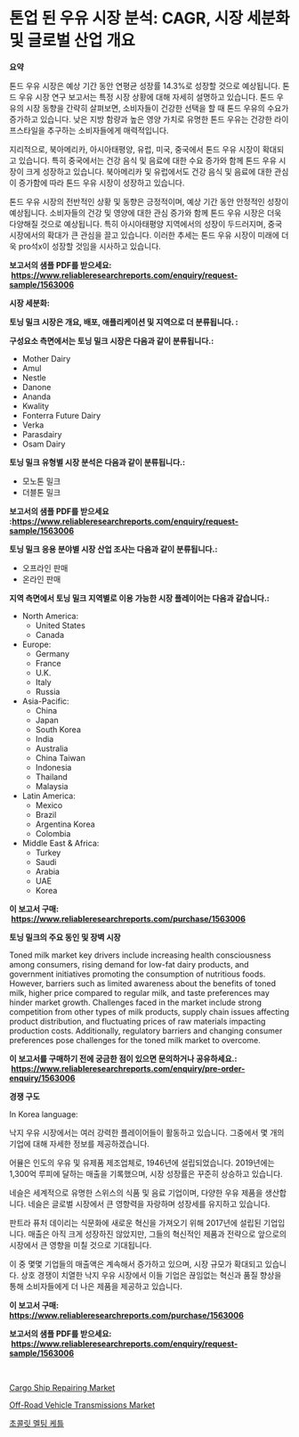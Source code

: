 <p><h1>톤업 된 우유 시장 분석: CAGR, 시장 세분화 및 글로벌 산업 개요</h1></p><p><strong>요약</strong></p>
<p><p>톤드 우유 시장은 예상 기간 동안 연평균 성장률 14.3%로 성장할 것으로 예상됩니다. 톤드 우유 시장 연구 보고서는 특정 시장 상황에 대해 자세히 설명하고 있습니다. 톤드 우유의 시장 동향을 간략히 살펴보면, 소비자들이 건강한 선택을 할 때 톤드 우유의 수요가 증가하고 있습니다. 낮은 지방 함량과 높은 영양 가치로 유명한 톤드 우유는 건강한 라이프스타일을 추구하는 소비자들에게 매력적입니다.</p><p>지리적으로, 북아메리카, 아시아태평양, 유럽, 미국, 중국에서 톤드 우유 시장이 확대되고 있습니다. 특히 중국에서는 건강 음식 및 음료에 대한 수요 증가와 함께 톤드 우유 시장이 크게 성장하고 있습니다. 북아메리카 및 유럽에서도 건강 음식 및 음료에 대한 관심이 증가함에 따라 톤드 우유 시장이 성장하고 있습니다.</p><p>톤드 우유 시장의 전반적인 상황 및 동향은 긍정적이며, 예상 기간 동안 안정적인 성장이 예상됩니다. 소비자들의 건강 및 영양에 대한 관심 증가와 함께 톤드 우유 시장은 더욱 다양해질 것으로 예상됩니다. 특히 아시아태평양 지역에서의 성장이 두드러지며, 중국 시장에서의 확대가 큰 관심을 끌고 있습니다. 이러한 추세는 톤드 우유 시장이 미래에 더욱 pro석x이 성장할 것임을 시사하고 있습니다.</p></p>
<p><strong>보고서의 샘플 PDF를 받으세요: &nbsp;<a href="https://www.reliableresearchreports.com/enquiry/request-sample/1563006">https://www.reliableresearchreports.com/enquiry/request-sample/1563006</a></strong></p>
<p><strong>시장 세분화:</strong></p>
<p><strong> 토닝 밀크 시장은 개요, 배포, 애플리케이션 및 지역으로 더 분류됩니다. :</strong></p>
<p><strong>구성요소 측면에서는 토닝 밀크 시장은 다음과 같이 분류됩니다.:</strong></p>
<p><ul><li>Mother Dairy</li><li>Amul</li><li>Nestle</li><li>Danone</li><li>Ananda</li><li>Kwality</li><li>Fonterra Future Dairy</li><li>Verka</li><li>Parasdairy</li><li>Osam Dairy</li></ul></p>
<p><strong> 토닝 밀크 유형별 시장 분석은 다음과 같이 분류됩니다.:</strong></p>
<p><ul><li>모노톤 밀크</li><li>더블톤 밀크</li></ul></p>
<p><strong>보고서의 샘플 PDF를 받으세요 :<a href="https://www.reliableresearchreports.com/enquiry/request-sample/1563006">https://www.reliableresearchreports.com/enquiry/request-sample/1563006</a></strong></p>
<p><strong> 토닝 밀크 응용 분야별 시장 산업 조사는 다음과 같이 분류됩니다.:</strong></p>
<p><ul><li>오프라인 판매</li><li>온라인 판매</li></ul></p>
<p><strong>지역 측면에서 토닝 밀크 지역별로 이용 가능한 시장 플레이어는 다음과 같습니다.:</strong></p>
<p><ul>
    <li>
        North America:
        <ul>
            <li>United States</li>
            <li>Canada</li>
        </ul>
    </li>
    <li>
        Europe:
        <ul>
            <li>Germany</li>
            <li>France</li>
            <li>U.K.</li>
            <li>Italy</li>
            <li>Russia</li>
        </ul>
    </li>
    <li>
        Asia-Pacific:
        <ul>
            <li>China</li>
            <li>Japan</li>
            <li>South Korea</li>
            <li>India</li>
            <li>Australia</li>
            <li>China Taiwan</li>
            <li>Indonesia</li>
            <li>Thailand</li>
            <li>Malaysia</li>
        </ul>
    </li>
    <li>
        Latin America:
        <ul>
            <li>Mexico</li>
            <li>Brazil</li>
            <li>Argentina Korea</li>
            <li>Colombia</li>
        </ul>
    </li>
    <li>
        Middle East & Africa:
        <ul>
            <li>Turkey</li>
            <li>Saudi</li>
            <li>Arabia</li>
            <li>UAE</li>
            <li>Korea</li>
        </ul>
    </li>
    </ul></p>
<p><strong>이 보고서 구매: &nbsp;<a href="https://www.reliableresearchreports.com/purchase/1563006">https://www.reliableresearchreports.com/purchase/1563006</a></strong></p>
<p><strong>토닝 밀크의 주요 동인 및 장벽 시장</strong></p>
<p><p>Toned milk market key drivers include increasing health consciousness among consumers, rising demand for low-fat dairy products, and government initiatives promoting the consumption of nutritious foods. However, barriers such as limited awareness about the benefits of toned milk, higher price compared to regular milk, and taste preferences may hinder market growth. Challenges faced in the market include strong competition from other types of milk products, supply chain issues affecting product distribution, and fluctuating prices of raw materials impacting production costs. Additionally, regulatory barriers and changing consumer preferences pose challenges for the toned milk market to overcome.</p></p>
<p><strong>이 보고서를 구매하기 전에 궁금한 점이 있으면 문의하거나 공유하세요.: &nbsp;<a href="https://www.reliableresearchreports.com/enquiry/pre-order-enquiry/1563006">https://www.reliableresearchreports.com/enquiry/pre-order-enquiry/1563006</a></strong></p>
<p><strong>경쟁 구도</strong></p>
<p><p>In Korea language:</p><p>낙지 우유 시장에서는 여러 강력한 플레이어들이 활동하고 있습니다. 그중에서 몇 개의 기업에 대해 자세한 정보를 제공하겠습니다.</p><p>어뮬은 인도의 우유 및 유제품 제조업체로, 1946년에 설립되었습니다. 2019년에는 1,300억 루피에 달하는 매출을 기록했으며, 시장 성장률은 꾸준히 상승하고 있습니다.</p><p>네슬은 세계적으로 유명한 스위스의 식품 및 음료 기업이며, 다양한 우유 제품을 생산합니다. 네슬은 글로벌 시장에서 큰 영향력을 자랑하며 성장세를 유지하고 있습니다.</p><p>판트라 퓨처 데이리는 식문화에 새로운 혁신을 가져오기 위해 2017년에 설립된 기업입니다. 매출은 아직 크게 성장하진 않았지만, 그들의 혁신적인 제품과 전략으로 앞으로의 시장에서 큰 영향을 미칠 것으로 기대됩니다.</p><p>이 중 몇몇 기업들의 매출액은 계속해서 증가하고 있으며, 시장 규모가 확대되고 있습니다. 상호 경쟁이 치열한 낙지 우유 시장에서 이들 기업은 끊임없는 혁신과 품질 향상을 통해 소비자들에게 더 나은 제품을 제공하고 있습니다.</p></p>
<p><strong>이 보고서 구매: &nbsp; <a href="https://www.reliableresearchreports.com/purchase/1563006">https://www.reliableresearchreports.com/purchase/1563006</a></strong></p>
<p><strong>보고서의 샘플 PDF를 받으세요: &nbsp;<a href="https://www.reliableresearchreports.com/enquiry/request-sample/1563006">https://www.reliableresearchreports.com/enquiry/request-sample/1563006</a></strong><strong></strong></p>
<p>&nbsp;</p>
<p><p><a href="https://picayune-night-cbd.notion.site/Global-Cargo-Ship-Repairing-Market-by-Types-Applications-and-Major-Players-with-Regional-Growth-R-f66b7a11108a4ecab5e26dad24647dd8">Cargo Ship Repairing Market</a></p><p><a href="https://artistic-helicopter-ca9.notion.site/Off-Road-Vehicle-Transmissions-Market-Research-Report-Unlocks-Analysis-on-the-Market-Financial-Statu-9e28cb6513a4433583ee047202d42900">Off-Road Vehicle Transmissions Market</a></p><p><a href="https://github.com/CorEmtymerich56566/Market-Research-Report-List-1/blob/main/94438165098.md">초콜릿 멜팅 케틀</a></p></p>